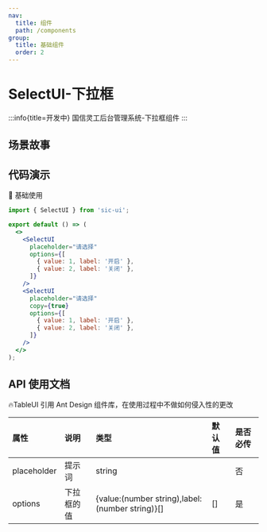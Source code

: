 ```yaml
---
nav:
  title: 组件
  path: /components
group:
  title: 基础组件
  order: 2
---
```


# SelectUI-下拉框

:::info{title=开发中}
国信灵工后台管理系统-下拉框组件
:::

## 场景故事

## 代码演示

💎 基础使用

```jsx
import { SelectUI } from 'sic-ui';

export default () => (
  <>
    <SelectUI
      placeholder="请选择"
      options={[
        { value: 1, label: '开启' },
        { value: 2, label: '关闭' },
      ]}
    />
    <SelectUI
      placeholder="请选择"
      copy={true}
      options={[
        { value: 1, label: '开启' },
        { value: 2, label: '关闭' },
      ]}
    />
  </>
);
```

## API 使用文档

🔥TableUI 引用 Ant Design 组件库，在使用过程中不做如何侵入性的更改

<font size=1>

| 属性        | 说明       | 类型                                            | 默认值 | 是否必传 |
| :---------- | :--------- | :---------------------------------------------- | :----- | :------- |
| placeholder | 提示词     | string                                          |        | 否       |
| options     | 下拉框的值 | {value:(number string),label:(number string)}[] | []     | 是       |

</font>
